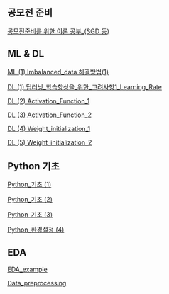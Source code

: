 ## 공모전 준비 
[공모전준비를 위한 이론 공부_(SGD 등)][link]

[link]: Torch,_SGD,_Dataset_class이론.ipynb


## ML & DL
[ML (1) Imbalanced_data 해결방법(1)][link1]

[link1]: Imbalanced_data해결방법(1)_SMOTE.ipynb

[DL (1) 딥러닝_학습향상을_위한_고려사항1_Learning_Rate][link2]

[link2]: 딥러닝_학습향상을_위한_고려사항1_Learning_Rate.ipynb

[DL (2) Activation_Function_1][link3]

[link3]: Activation_Function.ipynb

[DL (3) Activation_Function_2][link4]

[link4]: Activation_Function_2.ipynb

[DL (4) Weight_initialization_1][link5]

[link5]: Weight_initialization_1.ipynb

[DL (5) Weight_initialization_2][link6]

[link6]: Weight_initialization_2.ipynb



## Python 기초
[Python_기초 (1)][link7]

[link7]: Python기초__list.ipynb

[Python_기초 (2)][link8]

[link8]: python기초__dictionary.ipynb

[Python_기초 (3)][link9]

[link9]: python_기초__while_문.ipynb

[Python_환경설정 (4)][link10]

[link10]: TIL/library_watermark.ipynb



## EDA
[EDA_example][link10]

[link10]: TIL/EDA/EDA_example.ipynb

[Data_preprocessing][link11]

[link11]: Heart_Attack_Analysis.ipynb




